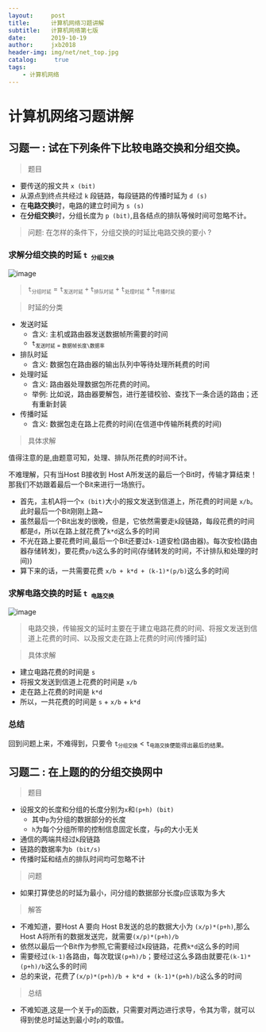 ```yaml
---
layout:     post
title:      计算机网络习题讲解
subtitle:   计算机网络第七版
date:       2019-10-19
author:     jxb2018
header-img: img/net/net_top.jpg
catalog: 	 true
tags:
    - 计算机网络
---
```

# 计算机网络习题讲解
## 习题一 : 试在下列条件下比较电路交换和分组交换。

> 题目

- 要传送的报文共 ```x (bit)```
- 从源点到终点共经过 ```k``` 段链路，每段链路的传播时延为 ```d (s)```
- 在**电路交换**时，电路的建立时间为 ```s (s)```
- 在**分组交换**时，分组长度为 ```p (bit)```,且各结点的排队等候时间可忽略不计。
  
> 问题:  在怎样的条件下，分组交换的时延比电路交换的要小 ?


### 求解分组交换的时延 ```t```<sub>``` 分组交换```</sub>

![image](https://jxb2018.github.io/img/net/delay_fenzu.png)

>   ```t```<sub>```分组时延```</sub> =  ```t```<sub>```发送时延```</sub> ```+``` ```t```<sub>```排队时延```</sub> ```+``` ```t```<sub>```处理时延```</sub> ```+``` ```t```<sub>```传播时延```</sub>

> 时延的分类

- 发送时延
  - 含义: 主机或路由器发送数据帧所需要的时间
  -  ```t```<sub>```发送时延``` = ```数据帧长度\数据率```
- 排队时延
  - 含义: 数据包在路由器的输出队列中等待处理所耗费的时间
- 处理时延
  - 含义: 路由器处理数据包所花费的时间。
  - 举例: 比如说，路由器要解包，进行差错校验、查找下一条合适的路由；还有重新封装
- 传播时延
  - 含义: 数据包走在路上花费的时间(在信道中传输所耗费的时间)

> 具体求解

值得注意的是,由题意可知，处理、排队所花费的时间不计。

不难理解，只有当Host B接收到 Host A所发送的最后一个Bit时，传输才算结束！那我们不妨跟着最后一个Bit来进行一场旅行。
- 首先，主机A将一个```x (bit)```大小的报文发送到信道上，所花费的时间是 ```x/b```。此时最后一个Bit刚刚上路~
- 虽然最后一个Bit出发的很晚，但是，它依然需要走```k```段链路，每段花费的时间都是```d```，所以在路上就花费了```k*d```这么多的时间
- 不光在路上要花费时间,最后一个Bit还要过```k-1```道安检(路由器)。每次安检(路由器存储转发)，要花费```p/b```这么多的时间(存储转发的时间，不计排队和处理的时间))
- 算下来的话，一共需要花费 ```x/b + k*d + (k-1)*(p/b)```这么多的时间

### 求解电路交换的时延 ```t```<sub>``` 电路交换```</sub>
![image](https://jxb2018.github.io/img/net/dianlu.png)

> 电路交换，传输报文的延时主要在于建立电路花费的时间、将报文发送到信道上花费的时间、以及报文走在路上花费的时间(传播时延)

>具体求解

- 建立电路花费的时间是 ```s```
- 将报文发送到信道上花费的时间是 ```x/b```
- 走在路上花费的时间是 ```k*d```
- 所以，一共花费的时间是 ```s``` + ```x/b``` + ```k*d```

### 总结

回到问题上来，不难得到，只要令 ```t```<sub>```分组交换```</sub> < ```t```<sub>```电路交换```便能得出最后的结果。


## 习题二 : 在上题的的分组交换网中

> 题目

- 设报文的长度和分组的长度分别为```x```和```(p+h) (bit)```
  - 其中```p```为分组的数据部分的长度
  - ```h```为每个分组所带的控制信息固定长度，与```p```的大小无关
- 通信的两端共经过```k```段链路
- 链路的数据率为```b (bit/s)```
- 传播时延和结点的排队时间均可忽略不计

> 问题

- 如果打算使总的时延为最小，问分组的数据部分长度```p```应该取为多大
  
> 解答

- 不难知道，要Host A 要向 Host B发送的总的数据大小为 ```(x/p)*(p+h)```,那么Host A将所有的数据发送完，就需要```(x/p)*(p+h)/b```
- 依然以最后一个Bit作为参照,它需要经过```k```段链路，花费```k*d```这么多的时间
- 需要经过```(k-1)```各路由，每次耽误```(p+h)/b```；要经过这么多路由就要花```(k-1)*(p+h)/b```这么多的时间
- 总的来说，花费了```(x/p)*(p+h)/b + k*d + (k-1)*(p+h)/b```这么多的时间
  
> 总结

- 不难知道,这是一个关于```p```的函数，只需要对两边进行求导，令其为零，就可以得到使总时延达到最小时```p```的取值。

















